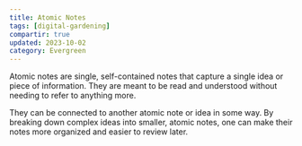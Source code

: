 ```yaml
---
title: Atomic Notes
tags: [digital-gardening]
compartir: true
updated: 2023-10-02
category: Evergreen
---
```

Atomic notes are single, self-contained notes that capture a single idea or piece of information. They are meant to be read and understood without needing to refer to anything more.

They can be connected to another atomic note or idea in some way. By breaking down complex ideas into smaller, atomic notes, one can make their notes more organized and easier to review later.
